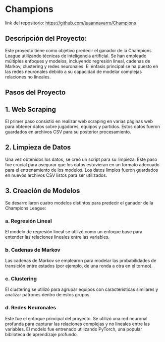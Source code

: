 # Champions

link del repositorio: https://github.com/juaannavarro/Champions


## Descripción del Proyecto:
Este proyecto tiene como objetivo predecir el ganador de la Champions League utilizando técnicas de inteligencia artificial. Se han empleado múltiples enfoques y modelos, incluyendo regresión lineal, cadenas de Markov, clustering y redes neuronales. El énfasis principal se ha puesto en las redes neuronales debido a su capacidad de modelar complejas relaciones no lineales.

## Pasos del Proyecto
## 1. Web Scraping
El primer paso consistió en realizar web scraping en varias páginas web para obtener datos sobre jugadores, equipos y partidos. Estos datos fueron guardados en archivos CSV para su posterior procesamiento.

## 2. Limpieza de Datos
Una vez obtenidos los datos, se creó un script para su limpieza. Este paso fue crucial para asegurar que los datos estuvieran en un formato adecuado para el entrenamiento de los modelos. Los datos limpios fueron guardados en nuevos archivos CSV listos para ser utilizados.

## 3. Creación de Modelos
Se desarrollaron cuatro modelos distintos para predecir el ganador de la Champions League:

### a. Regresión Lineal
El modelo de regresión lineal se utilizó como un enfoque base para entender las relaciones lineales entre las variables.

### b. Cadenas de Markov
Las cadenas de Markov se emplearon para modelar las probabilidades de transición entre estados (por ejemplo, de una ronda a otra en el torneo).

### c. Clustering
El clustering se utilizó para agrupar equipos con características similares y analizar patrones dentro de estos grupos.

### d. Redes Neuronales
Este fue el enfoque principal del proyecto. Se utilizó una red neuronal profunda para capturar las relaciones complejas y no lineales entre las variables. El modelo fue entrenado utilizando PyTorch, una popular biblioteca de aprendizaje profundo.
